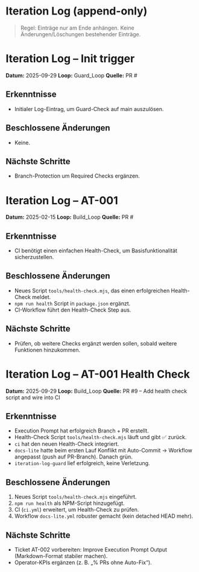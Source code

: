 # Iteration Log (append-only)

> Regel: Einträge nur am Ende anhängen. Keine Änderungen/Löschungen bestehender Einträge.

# Iteration Log – Init trigger

**Datum:** 2025-09-29
**Loop:** Guard_Loop
**Quelle:** PR #<wird beim Merge vergeben>

## Erkenntnisse

- Initialer Log-Eintrag, um Guard-Check auf main auszulösen.

## Beschlossene Änderungen

- Keine.

## Nächste Schritte

- Branch-Protection um Required Checks ergänzen.

# Iteration Log – AT-001

**Datum:** 2025-02-15
**Loop:** Build_Loop
**Quelle:** PR #<wird beim Merge vergeben>

## Erkenntnisse

- CI benötigt einen einfachen Health-Check, um Basisfunktionalität sicherzustellen.

## Beschlossene Änderungen

- Neues Script `tools/health-check.mjs`, das einen erfolgreichen Health-Check meldet.
- `npm run health` Script in `package.json` ergänzt.
- CI-Workflow führt den Health-Check Step aus.

## Nächste Schritte

- Prüfen, ob weitere Checks ergänzt werden sollen, sobald weitere Funktionen hinzukommen.

# Iteration Log – AT-001 Health Check

**Datum:** 2025-09-29
**Loop:** Build_Loop
**Quelle:** PR #9 – Add health check script and wire into CI

## Erkenntnisse

- Execution Prompt hat erfolgreich Branch + PR erstellt.
- Health-Check Script `tools/health-check.mjs` läuft und gibt ✅ zurück.
- `ci` hat den neuen Health-Check integriert.
- `docs-lite` hatte beim ersten Lauf Konflikt mit Auto-Commit → Workflow angepasst (push auf PR-Branch). Danach grün.
- `iteration-log-guard` lief erfolgreich, keine Verletzung.

## Beschlossene Änderungen

1. Neues Script `tools/health-check.mjs` eingeführt.
2. `npm run health` als NPM-Script hinzugefügt.
3. CI (`ci.yml`) erweitert, um Health-Check zu prüfen.
4. Workflow `docs-lite.yml` robuster gemacht (kein detached HEAD mehr).

## Nächste Schritte

- Ticket AT-002 vorbereiten: Improve Execution Prompt Output (Markdown-Format stabiler machen).
- Operator-KPIs ergänzen (z. B. „% PRs ohne Auto-Fix“).
